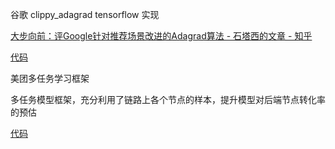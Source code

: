 
谷歌 clippy_adagrad tensorflow 实现

[大步向前：评Google针对推荐场景改进的Adagrad算法 - 石塔西的文章 - 知乎](https://zhuanlan.zhihu.com/p/661609678)

[代码](https://github.com/tensorflow/recommenders/blob/main/tensorflow_recommenders/experimental/optimizers/clippy_adagrad.py)


美团多任务学习框架

多任务模型框架，充分利用了链路上各个节点的样本，提升模型对后端节点转化率的预估

[代码](https://github.com/xidongbo/AITM)